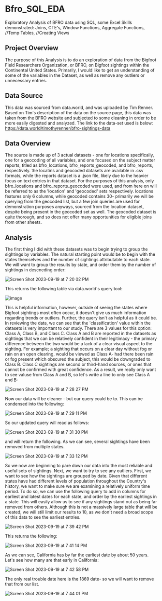 # Bfro_SQL_EDA
Exploratory Analysis of BFRO data using SQL, some Excel
Skills demonstrated: Joins, CTE's, Window Functions, Aggregate Functions, //Temp Tables, //Creating Views

## Project Overview
The purpose of this Analysis is to do an exploration of data from the Bigfoot Field Researchers Organization, or BFRO, on Bigfoot sightings within the Continental United States. 
Primarily, I would like to get an understanding of some of the variables in the Dataset, as well as remove any outliers or unnecessary entries. 

## Data Source
This data was sourced from data.world, and was uploaded by Tim Renner. Based on Tim's description of the data on the source page, this data was taken from the BFRO website and subjected to some cleaning in order to be more easily digested and analyzed. The link to the data-set used is below:
https://data.world/timothyrenner/bfro-sightings-data

## Data Overview
The source is made up of 3 actual datasets - one for locations specifically, one for a geocoding of all variables, and one focused on the subject matter reports, titled as bfro_locations, bfro_reports_geocoded, and bfro_reports, respectively. the locatins and geocoded datasets are available in .csv formats, while the reports dataset is a .json file, likely due to the heavier focus on text entries in that dataset. 
For the purposes of this analysis, only bfro_locations and bfro_reports_geocoded were used, and from here on will be referred to as the 'location' and 'geocoded' sets respectively. 
locations features only 6 columns, while geocoded contains 30- primarily we will be querying from the geocoded list, but a few join queries are used for demonstration purposes anyways, sourced from the location dataset, despite being present in the geocoded set as well. The geocoded dataset is quite thorough, and so does not offer many opportunities for eligible joins from other sheets.  

## Analysis
The first thing I did with these datasets was to begin trying to group the sightings by variables. The natural starting point would be to begin with the states themselves and the number of sightings attributable to each state. We will want to group the results by state, and order them by the number of sightings in descneding order:

![Screen Shot 2023-09-19 at 7 20 02 PM](https://github.com/timjb96/Bfro_SQL_EDA/assets/112847821/3117bd39-d4ab-40e4-8341-a8495d9a3526)

This returns the following table via data.world's query tool:

![image](https://github.com/timjb96/Bfro_SQL_EDA/assets/112847821/a7767ed6-5a41-46ca-bc37-d0133d787ded)

This is helpful information, however, outside of seeing the states where Bigfoot sightings most often occur, it doesn't give us much information regarding trends or outliers. 
Further, the query isn't as helpful as it could be. In reviewing the data, we can see that the 'classification' value within the datasets is very important to our study. There are 3 values for this option: Class A, Class B, and Class C. Class A and B are reported in the datasets as sightings that we can be relatively confident in their legitimacy -  the primary difference between the two would be a lack of a clear visual aspect to the sighting. For example; a sighting that occurs on a clear day without fog or rain on an open clearing, would be viewed as Class A- had there been rain or fog present which obscured the subject, this would be downgraded to Class B. Class C sightings are second or third-hand sources, or ones that cannot be confirmed with great confidence. As a result, we really only want to see valuse from Class A and B, so let's write a line to only see Class A and B:

![Screen Shot 2023-09-19 at 7 28 27 PM](https://github.com/timjb96/Bfro_SQL_EDA/assets/112847821/76b42b9e-084d-4b6f-8873-a46ce44baac9)

Now our data will be cleaner - but our query could be to. This can be condensed into the following:

![Screen Shot 2023-09-19 at 7 29 11 PM](https://github.com/timjb96/Bfro_SQL_EDA/assets/112847821/a8d37a7f-17bb-45ab-98be-80b3a22f0840)

So our updated query will read as follows:

![Screen Shot 2023-09-19 at 7 31 30 PM](https://github.com/timjb96/Bfro_SQL_EDA/assets/112847821/e163cf6c-f61d-498a-8563-d421f99be37a)

and will return the following. As we can see, several sightings have been removed from multiple states. 

![Screen Shot 2023-09-19 at 7 33 12 PM](https://github.com/timjb96/Bfro_SQL_EDA/assets/112847821/88ca11fe-e2fe-46db-9b10-55de4d4544e7)

So we now are beginning to pare down our data into the most reliable and useful sets of sightings. Next, we want to try to see any outliers. 
First, we want to see how the sightings are grouped by date. Given that different states have had different levels of population throughout the Country's history, we want to make sure we are examining a relatively uniform time period. 
To do so, we can use the following query to add in columns for earliest and latest dates for each state, and order by the earliest sightings in a state. This will easily allow us to see if any sightings stand out as being far removed from others.
Although this is not a massively large table that will be created, we will still limit our results to 10, as we don't need a broad scope of this data to see the earliest entries. 

![Screen Shot 2023-09-19 at 7 39 42 PM](https://github.com/timjb96/Bfro_SQL_EDA/assets/112847821/54e9b1a2-e0d1-4992-8ff5-6486114ce998)

This returns the following:

![Screen Shot 2023-09-19 at 7 41 14 PM](https://github.com/timjb96/Bfro_SQL_EDA/assets/112847821/cacc213b-983a-41dd-b37b-d7992807da60)

As we can see, California has by far the earliest date by about 50 years. Let's see how many are that early in California:

![Screen Shot 2023-09-19 at 7 42 58 PM](https://github.com/timjb96/Bfro_SQL_EDA/assets/112847821/391ab927-5012-4781-9907-9d0fa6a5c68f)

The only real trouble date here is the 1869 date- so we will want to remove that from our list. 

![Screen Shot 2023-09-19 at 7 44 01 PM](https://github.com/timjb96/Bfro_SQL_EDA/assets/112847821/90a1d57b-2dde-4750-aaf2-b95fba145ce2)













